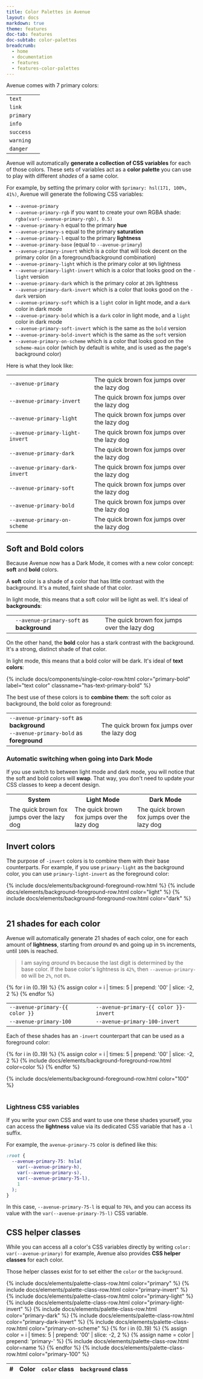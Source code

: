 ```yaml
---
title: Color Palettes in Avenue
layout: docs
markdown: true
theme: features
doc-tab: features
doc-subtab: color-palettes
breadcrumb:
  - home
  - documentation
  - features
  - features-color-palettes
---
```


Avenue comes with 7 primary colors:

<table class="table is-bordered">
<tr><td><code>text</code></td><td><span class="bd-color-swatch" style="--background: var(--avenue-text);"></span></td></tr>
<tr><td><code>link</code></td><td><span class="bd-color-swatch" style="--background: var(--avenue-link);"></span></td></tr>
<tr><td><code>primary</code></td><td><span class="bd-color-swatch" style="--background: var(--avenue-primary);"></span></td></tr>
<tr><td><code>info</code></td><td><span class="bd-color-swatch" style="--background: var(--avenue-info);"></span></td></tr>
<tr><td><code>success</code></td><td><span class="bd-color-swatch" style="--background: var(--avenue-success);"></span></td></tr>
<tr><td><code>warning</code></td><td><span class="bd-color-swatch" style="--background: var(--avenue-warning);"></span></td></tr>
<tr><td><code>danger</code></td><td><span class="bd-color-swatch" style="--background: var(--avenue-danger);"></span></td></tr>
</table>

Avenue will automatically **generate a collection of CSS variables** for each of those colors. These sets of variables act as a **color palette** you can use to play with different _shades_ of a same color.

For example, by setting the primary color with `$primary: hsl(171, 100%, 41%)`, Avenue will generate the following CSS variables:

- `--avenue-primary`
- `--avenue-primary-rgb` if you want to create your own RGBA shade: `rgba(var(--avenue-primary-rgb), 0.5)`
- `--avenue-primary-h` equal to the primary **hue**
- `--avenue-primary-s` equal to the primary **saturation**
- `--avenue-primary-l` equal to the primary **lightness**
- `--avenue-primary-base` (equal to `--avenue-primary`)
- `--avenue-primary-invert` which is a color that will look decent on the primary color (in a foreground/background combination)
- `--avenue-primary-light` which is the primary color at `90%` lightness
- `--avenue-primary-light-invert` which is a color that looks good on the `-light` version
- `--avenue-primary-dark` which is the primary color at `20%` lightness
- `--avenue-primary-dark-invert` which is a color that looks good on the `-dark` version
- `--avenue-primary-soft` which is a `light` color in light mode, and a `dark` color in dark mode
- `--avenue-primary-bold` which is a `dark` color in light mode, and a `light` color in dark mode
- `--avenue-primary-soft-invert` which is the same as the `bold` version
- `--avenue-primary-bold-invert` which is the same as the `soft` version
- `--avenue-primary-on-scheme` which is a color that looks good on the `scheme-main` color (which by default is white, and is used as the page's background color)

Here is what they look like:

<table class="table is-bordered">
  <tr>
    <td><code>--avenue-primary</code></td>
    <td><span class="bd-color-swatch" style="--background: var(--avenue-primary);"></span></td>
    <td><span class="color-primary">The quick brown fox jumps over the lazy dog</span></td>
  </tr>
  <tr>
    <td><code>--avenue-primary-invert</code></td>
    <td><span class="bd-color-swatch" style="--background: var(--avenue-primary-invert);"></span></td>
    <td><span class="color-primary-invert">The quick brown fox jumps over the lazy dog</span></td>
  </tr>
  <tr>
    <td><code>--avenue-primary-light</code></td>
    <td><span class="bd-color-swatch" style="--background: var(--avenue-primary-light);"></span></td>
    <td><span class="color-primary-light">The quick brown fox jumps over the lazy dog</span></td>
  </tr>
  <tr>
    <td><code>--avenue-primary-light-invert</code></td>
    <td><span class="bd-color-swatch" style="--background: var(--avenue-primary-light-invert);"></span></td>
    <td><span class="color-primary-light-invert">The quick brown fox jumps over the lazy dog</span></td>
  </tr>
  <tr>
    <td><code>--avenue-primary-dark</code></td>
    <td><span class="bd-color-swatch" style="--background: var(--avenue-primary-dark);"></span></td>
    <td><span class="color-primary-dark">The quick brown fox jumps over the lazy dog</span></td>
  </tr>
  <tr>
    <td><code>--avenue-primary-dark-invert</code></td>
    <td><span class="bd-color-swatch" style="--background: var(--avenue-primary-dark-invert);"></span></td>
    <td><span class="color-primary-dark-invert">The quick brown fox jumps over the lazy dog</span></td>
  </tr>
  <tr>
    <td><code>--avenue-primary-soft</code></td>
    <td><span class="bd-color-swatch" style="--background: var(--avenue-primary-soft);"></span></td>
    <td><span class="has-text-primary-soft">The quick brown fox jumps over the lazy dog</span></td>
  </tr>
  <tr>
    <td><code>--avenue-primary-bold</code></td>
    <td><span class="bd-color-swatch" style="--background: var(--avenue-primary-bold);"></span></td>
    <td><span class="has-text-primary-bold">The quick brown fox jumps over the lazy dog</span></td>
  </tr>
  <tr>
    <td><code>--avenue-primary-on-scheme</code></td>
    <td><span class="bd-color-swatch" style="--background: var(--avenue-primary-on-scheme);"></span></td>
    <td><span class="color-primary-on-scheme">The quick brown fox jumps over the lazy dog</span></td>
  </tr>
</table>

## Soft and Bold colors

Because Avenue now has a Dark Mode, it comes with a new color concept: **soft** and **bold** colors.

A **soft** color is a shade of a color that has little contrast with the background. It's a muted, faint shade of that color.

In light mode, this means that a soft color will be light as well. It's ideal of **backgrounds**:

<table class="table is-bordered">
  <tr>
    <td><span class="bd-color-swatch" style="--background: var(--avenue-primary-soft);"></span></td>
    <td><code>--avenue-primary-soft</code> as <strong>background</strong></td>
    <td class="has-background-primary-soft">The quick brown fox jumps over the lazy dog</td>
  </tr>
</table>

On the other hand, the **bold** color has a stark contrast with the background. It's a strong, distinct shade of that color.

In light mode, this means that a bold color will be dark. It's ideal of **text colors**:

{% include docs/components/single-color-row.html color="primary-bold" label="text color" classname="has-text-primary-bold" %}

The best use of these colors is to **combine them**: the soft color as background, the bold color as foreground:

<table class="table is-bordered">
  <tr>
    <td>
      <code>--avenue-primary-soft</code> as <strong>background</strong><br>
      <code>--avenue-primary-bold</code> as <strong>foreground</strong>
    </td>
    <td class="has-text-primary-bold has-background-primary-soft" style="vertical-align: middle;">The quick brown fox jumps over the lazy dog</td>
  </tr>
</table>

### Automatic switching when going into Dark Mode

If you use switch to between light mode and dark mode, you will notice that the soft and bold colors will **swap**. That way, you don't need to update your CSS classes to keep a decent design.

<table class="table is-bordered">
  <tr>
    <th>System</th>
    <th>Light Mode</th>
    <th>Dark Mode</th>
  </tr>
  <tr>
    <td class="has-text-primary-bold has-background-primary-soft" style="vertical-align: middle;">The quick brown fox jumps over the lazy dog</td>
    <td class="theme-light has-text-primary-bold has-background-primary-soft" style="vertical-align: middle;">The quick brown fox jumps over the lazy dog</td>
    <td class="theme-dark has-text-primary-bold has-background-primary-soft" style="vertical-align: middle;">The quick brown fox jumps over the lazy dog</td>
  </tr>
</table>


## Invert colors

The purpose of `-invert` colors is to combine them with their base counterparts. For example, if you use `primary-light` as the background color, you can use `primary-light-invert` as the foreground color:

<table class="table is-bordered">
  {% include docs/elements/background-foreground-row.html %}
  {% include docs/elements/background-foreground-row.html color="light" %}
  {% include docs/elements/background-foreground-row.html color="dark" %}
</table>

## 21 shades for each color

Avenue will automatically generate 21 shades of each color, one for each amount of **lightness**, starting from _around_ `0%` and going up in `5%` increments, until `100%` is reached.

> I am saying _around_ `0%` because the last digit is determined by the base color. If the base color's lightness is `42%`, then `--avenue-primary-00` will be `2%`, not `0%`.

<table class="table is-bordered">
  {% for i in (0..19) %}
    {% assign color = i | times: 5 | prepend: '00' | slice: -2, 2 %}
    <tr>
      <td><code>--avenue-primary-{{ color }}</code></td>
      <td><span class="bd-color-swatch" style="--background: var(--avenue-primary-{{ color }});"></span></td>
      <td><code>--avenue-primary-{{ color }}-invert</code></td>
      <td><span class="bd-color-swatch" style="--background: var(--avenue-primary-{{ color }}-invert);"></span></td>
    </tr>
  {% endfor %}

  <tr>
    <td><code>--avenue-primary-100</code></td>
    <td><span class="bd-color-swatch" style="--background: var(--avenue-primary-100);"></span></td>
    <td><code>--avenue-primary-100-invert</code></td>
    <td><span class="bd-color-swatch" style="--background: var(--avenue-primary-100-invert);"></span></td>
  </tr>
</table>

Each of these shades has an `-invert` counterpart that can be used as a foreground color:

<table class="table is-bordered">
  {% for i in (0..19) %}
    {% assign color = i | times: 5 | prepend: '00' | slice: -2, 2 %}
    {% include docs/elements/background-foreground-row.html color=color %}
  {% endfor %}

{% include docs/elements/background-foreground-row.html color="100" %}

</table>

### Lightness CSS variables

If you write your own CSS and want to use one these shades yourself, you can access the **lightness** value via its dedicated CSS variable that has a `-l` suffix.

For example, the `avenue-primary-75` color is defined like this:

```css
:root {
  --avenue-primary-75: hsla(
    var(--avenue-primary-h),
    var(--avenue-primary-s),
    var(--avenue-primary-75-l),
    1
  );
}
```

In this case, `--avenue-primary-75-l` is equal to `76%`, and you can access its value with the `var(--avenue-primary-75-l)` CSS variable.

## CSS helper classes

While you can access all a color's CSS variables directly by writing `color: var(--avenue-primary)` for example, Avenue also provides **CSS helper classes** for each color.

Those helper classes exist for to set either the `color` or the `background`.

<div class="table-container">
<table class="table is-bordered">
  <thead>
    <tr>
      <th>#</th>
      <th>Color</th>
      <th colspan="2"><code>color</code> class</th>
      <th colspan="2"><code>background</code> class</th>
    </tr>
  </thead>
  <tbody>
    {% include docs/elements/palette-class-row.html color="primary" %}
    {% include docs/elements/palette-class-row.html color="primary-invert" %}
    {% include docs/elements/palette-class-row.html color="primary-light" %}
    {% include docs/elements/palette-class-row.html color="primary-light-invert" %}
    {% include docs/elements/palette-class-row.html color="primary-dark" %}
    {% include docs/elements/palette-class-row.html color="primary-dark-invert" %}
    {% include docs/elements/palette-class-row.html color="primary-on-scheme" %}
    {% for i in (0..19) %}
      {% assign color = i | times: 5 | prepend: '00' | slice: -2, 2 %}
      {% assign name = color | prepend: 'primary-' %}
      {% include docs/elements/palette-class-row.html color=name %}
    {% endfor %}
    {% include docs/elements/palette-class-row.html color="primary-100" %}
  </tbody>
</table>
</div>